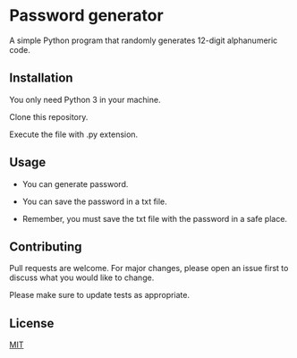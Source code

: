 # Password generator

A simple Python program that randomly generates 12-digit alphanumeric code.

## Installation

You only need Python 3 in your machine.

Clone this repository.

Execute the file with .py extension.

## Usage

- You can generate password.

- You can save the password in a txt file.

- Remember, you must save the txt file with the password in a safe place.

## Contributing
Pull requests are welcome. For major changes, please open an issue first to discuss what you would like to change.

Please make sure to update tests as appropriate.

## License
[MIT](https://choosealicense.com/licenses/mit/)
